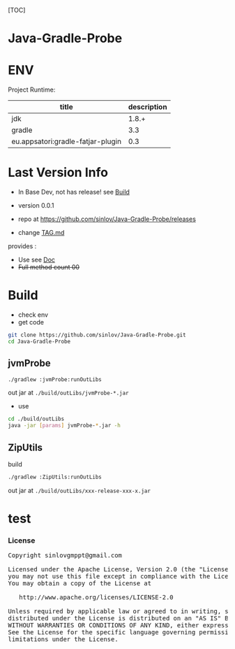 [TOC]

# Java-Gradle-Probe

# ENV

Project Runtime:

|title|description|
|-----|-----------|
|jdk|1.8.+|
|gradle|3.3|
|eu.appsatori:gradle-fatjar-plugin|0.3|


# Last Version Info

- In Base Dev, not has release! see [Build](https://github.com/sinlov/Java-Gradle-Probe#build)

- version 0.0.1
- repo at https://github.com/sinlov/Java-Gradle-Probe/releases
- change [TAG.md](TAG.md)

provides :

- Use see [Doc](Doc/preface.md)
- ~~Full method count 00~~

# Build

- check env
- get code

```sh
git clone https://github.com/sinlov/Java-Gradle-Probe.git
cd Java-Gradle-Probe
```

## jvmProbe

```sh
./gradlew :jvmProbe:runOutLibs
```

out jar at `./build/outLibs/jvmProbe-*.jar`

- use

```sh
cd ./build/outLibs
java -jar [params] jvmProbe-*.jar -h
```

## ZipUtils

build

```sh
./gradlew :ZipUtils:runOutLibs
```

out jar at `./build/outLibs/xxx-release-xxx-x.jar`


# test

### License

<pre>
Copyright sinlovgmppt@gmail.com

Licensed under the Apache License, Version 2.0 (the "License");
you may not use this file except in compliance with the License.
You may obtain a copy of the License at

   http://www.apache.org/licenses/LICENSE-2.0

Unless required by applicable law or agreed to in writing, software
distributed under the License is distributed on an "AS IS" BASIS,
WITHOUT WARRANTIES OR CONDITIONS OF ANY KIND, either express or implied.
See the License for the specific language governing permissions and
limitations under the License.
</pre>
